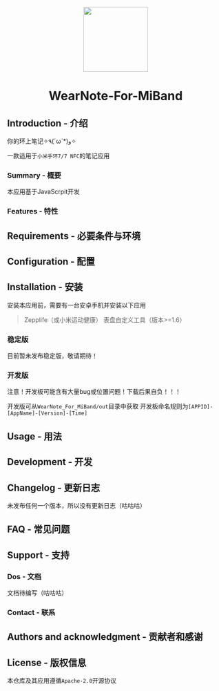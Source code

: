 <p align="center"><img src="https://s1.ax1x.com/2022/12/05/zynDA0.png" width="150px"/></p>

<h1 align="center">WearNote-For-MiBand</h1>

## Introduction - 介绍

你的环上笔记✧٩(ˊωˋ*)و✧

一款适用于`小米手环7/7 NFC`的笔记应用

### Summary - 概要

本应用基于JavaScrpit开发

### Features - 特性

## Requirements - 必要条件与环境


## Configuration - 配置

## Installation - 安装

安装本应用前，需要有一台安卓手机并安装以下应用

>Zepplife（或小米运动健康）
>表盘自定义工具（版本>=1.6）

### 稳定版

目前暂未发布稳定版，敬请期待！

### 开发版

注意！开发板可能含有大量bug或位置问题！下载后果自负！！！

开发版可从`WearNote_For_MiBand/out`目录中获取
开发板命名规则为`[APPID]-[AppName]-[Version]-[Time]`

## Usage - 用法

## Development - 开发

## Changelog - 更新日志

未发布任何一个版本，所以没有更新日志（咕咕咕）

## FAQ - 常见问题

## Support - 支持

### Dos - 文档

文档待编写（咕咕咕）

### Contact - 联系

## Authors and acknowledgment - 贡献者和感谢

## License - 版权信息

本仓库及其应用遵循`Apache-2.0`开源协议